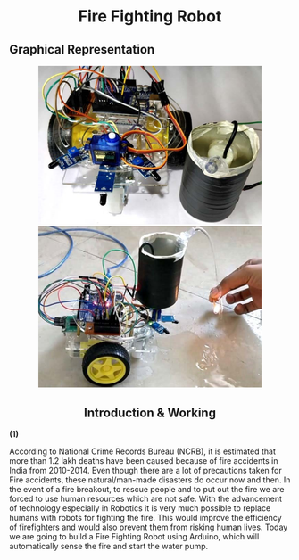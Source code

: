 # <div align= "center"> Fire Fighting Robot </div>

## <div align="left">Graphical Representation</div>

<p align = "center">
  <img src = "https://github.com/VikasTiwari12/Resume/blob/main/2.jpg" width = 400>
  <img src = "https://github.com/VikasTiwari12/Resume/blob/main/1.jpg" width = 400>
</p>

## <div align="center"> Introduction & Working </div>

<p align="left">
 <b>(1)</b>
  
  According to National Crime Records Bureau (NCRB), it is estimated that more than 1.2 lakh deaths have been caused because of fire accidents in India from 2010-2014. Even though there are a lot of precautions taken for Fire accidents, these natural/man-made disasters do occur now and then. In the event of a fire breakout, to rescue people and to put out the fire we are forced to use human resources which are not safe. With the advancement of technology especially in Robotics it is very much possible to replace humans with robots for fighting the fire. This would improve the efficiency of firefighters and would also prevent them from risking human lives. Today we are going to build a Fire Fighting Robot using Arduino, which will automatically sense the fire and start the water pump.
</p>
